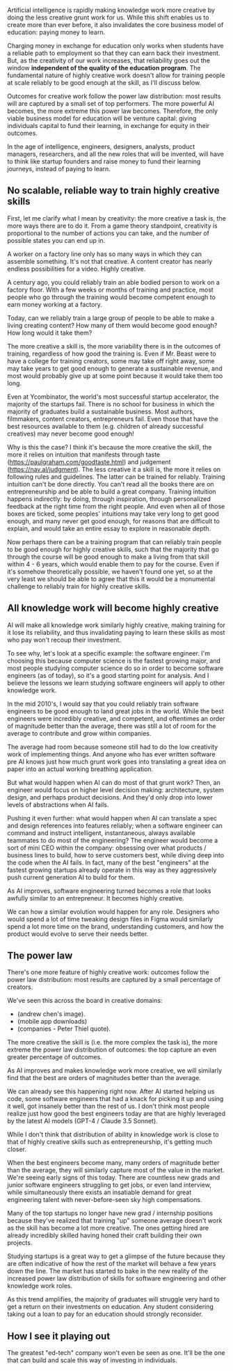 Artificial intelligence is rapidly making knowledge work more creative by doing the less creative grunt work for us. While this shift enables us to create more than ever before, it also invalidates the core business model of education: paying money to learn.

Charging money in exchange for education only works when students have a reliable path to employment so that they can earn back their investment. But, as the creativity of our work increases, that reliability goes out the window **independent of the quality of the education program**. The fundamental nature of highly creative work doesn't allow for training people at scale reliably to be good enough at the skill, as I'll discuss below.

Outcomes for creative work follow the power law distribution: most results will are captured by a small set of top performers. The more powerful AI becomes, the more extreme this power law becomes. Therefore, the only viable business model for education will be venture capital: giving individuals capital to fund their learning, in exchange for equity in their outcomes.

In the age of intelligence, engineers, designers, analysts, product managers, researchers, and all the new roles that will be invented, will have to think like startup founders and raise money to fund their learning journeys, instead of paying to learn.

## No scalable, reliable way to train highly creative skills

First, let me clarify what I mean by creativity: the more creative a task is, the more ways there are to do it. From a game theory standpoint, creativity is proportional to the number of actions you can take, and the number of possible states you can end up in.

A worker on a factory line only has so many ways in which they can assemble something. It's not that creative. A content creator has nearly endless possibilities for a video. Highly creative.

A century ago, you could reliably train an able bodied person to work on a factory floor. With a few weeks or months of training and practice, most people who go through the training would become competent enough to earn money working at a factory.

Today, can we reliably train a large group of people to be able to make a living creating content? How many of them would become good enough? How long would it take them?

The more creative a skill is, the more variability there is in the outcomes of training, regardless of how good the training is. Even if Mr. Beast were to have a college for training creators, some may take off right away, some may take years to get good enough to generate a sustainable revenue, and most would probably give up at some point because it would take them too long.

Even at Ycombinator, the world's most successful startup accelerator, the majority of the startups fail. There is no school for business in which the majority of graduates build a sustainable business. Most authors, filmmakers, content creators, entrepreneurs fail. Even those that have the best resources available to them (e.g. children of already successful creatives) may never become good enough!

Why is this the case? I think it's because the more creative the skill, the more it relies on intuition that manifests through taste (https://paulgraham.com/goodtaste.html) and judgement (https://nav.al/judgment). The less creative it a skill is, the more it relies on following rules and guidelines. The latter can be trained for reliably. Training intuition can't be done directly. You can't read all the books there are on entrepreneurship and be able to build a great company. Training intuition happens indirectly: by doing, through inspiration, through personalized feedback at the right time from the right people. And even when all of those boxes are ticked, some peoples' intuitions may take very long to get good enough, and many never get good enough, for reasons that are difficult to explain, and would take an entire essay to explore in reasonable depth.

Now perhaps there can be a training program that can reliably train people to be good enough for highly creative skills, such that the majority that go through the course will be good enough to make a living from that skill within 4 - 6 years, which would enable them to pay for the course. Even if it's somehow theoretically possible, we haven't found one yet, so at the very least we should be able to agree that this it would be a monumental challenge to reliably train for highly creative skills.
## All knowledge work will become highly creative

AI will make all knowledge work similarly highly creative, making training for it lose its reliability, and thus invalidating paying to learn these skills as most who pay won't recoup their investment.

To see why, let's look at a specific example: the software engineer. I'm choosing this because computer science is the fastest growing major, and most people studying computer science do so in order to become software engineers (as of today), so it's a good starting point for analysis. And I believe the lessons we learn studying software engineers will apply to other knowledge work.

In the mid 2010's, I would say that you could reliably train software engineers to be good enough to land great jobs in the world. While the best engineers were incredibly creative, and competent, and oftentimes an order of magnitude better than the average, there was still a lot of room for the average to contribute and grow within companies.

The average had room because someone still had to do the low creativity work of implementing things. And anyone who has ever written software pre AI knows just how much grunt work goes into translating a great idea on paper into an actual working breathing application.

But what would happen when AI can do most of that grunt work? Then, an engineer would focus on higher level decision making: architecture, system design, and perhaps product decisions. And they'd only drop into lower levels of abstractions when AI fails.

Pushing it even further: what would happen when AI can translate a spec and design references into features reliably; when a software engineer can command and instruct intelligent, instantaneous, always available teammates to do most of the engineering? The engineer would become a sort of mini CEO within the company: obsessing over what products / business lines to build, how to serve customers best, while diving deep into the code when the AI fails. In fact, many of the best "engineers" at the fastest growing startups already operate in this way as they aggressively push current generation AI to build for them.

As AI improves, software engineering turned becomes a role that looks awfully similar to an entrepreneur. It becomes highly creative.

We can how a similar evolution would happen for any role. Designers who would spend a lot of time tweaking design files in Figma would similarly spend a lot more time on the brand, understanding customers, and how the product would evolve to serve their needs better.
## The power law

There's one more feature of highly creative work: outcomes follow the power law distribution: most results are captured by a small percentage of creators.

We've seen this across the board in creative domains:

- (andrew chen's image).
- (mobile app downloads)
- (companies - Peter Thiel quote).

The more creative the skill is (i.e. the more complex the task is), the more extreme the power law distribution of outcomes: the top capture an even greater percentage of outcomes.

As AI improves and makes knowledge work more creative, we will similarly find that the best are orders of magnitudes better than the average.

We can already see this happening right now. After AI started helping us code, some software engineers that had a knack for picking it up and using it well, got insanely better than the rest of us. I don't think most people realize just how good the best engineers today are that are highly leveraged by the latest AI models (GPT-4 / Claude 3.5 Sonnet).

While I don't think that distribution of ability in knowledge work is close to that of highly creative skills such as entrepreneurship, it's getting much closer.

When the best engineers become many, many orders of magnitude better than the average, they will similarly capture most of the value in the market. We're seeing early signs of this today. There are countless new grads and junior software engineers struggling to get jobs, or even land interview, while simultaneously there exists an insatiable demand for great engineering talent with never-before-seen sky high compensations.

Many of the top startups no longer have new grad / internship positions because they've realized that training "up" someone average doesn't work as the skill has become a lot more creative. The ones getting hired are already incredibly skilled having honed their craft building their own projects.

Studying startups is a great way to get a glimpse of the future because they are often indicative of how the rest of the market will behave a few years down the line. The market has started to bake in the new reality of the increased power law distribution of skills for software engineering and other knowledge work roles.

As this trend amplifies, the majority of graduates will struggle very hard to get a return on their investments on education. Any student considering taking out a loan to pay for an education should strongly reconsider.

## How I see it playing out

The greatest "ed-tech" company won't even be seen as one. It'll be the one that can build and scale this way of investing in individuals.
